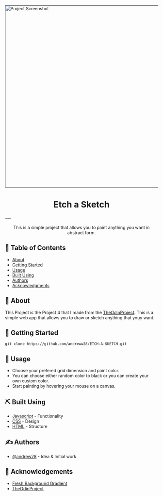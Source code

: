 <p align="left">
  <a href="" rel="noopener">
 <img width=1020 height=600px src="https://i.postimg.cc/L8fssnRJ/Screenshot-23.png" alt="Project Screenshot"></a>
</p>

<h1 align="center">Etch a Sketch</h1>
---

<p align="center">This is a simple project that allows you to paint anything you want in abstract form.
    <br> 
</p>

## 📝 Table of Contents
- [About](#about)
- [Getting Started](#getting_started)
- [Usage](#usage)
- [Built Using](#built_using)
- [Authors](#authors)
- [Acknowledgments](#acknowledgement)

## 🧐 About <a name = "about"></a>
This Project is the Project 4 that I made from the [TheOdinProject](https://www.theodinproject.com/paths/). This is a simple web app that allows you to draw or sketch anything that youy want.

## 🏁 Getting Started <a name = "getting_started"></a>
```
git clone https://github.com/andreww28/ETCH-A-SKETCH.git
```

## 🎈 Usage <a name="usage"></a>
- Choose your prefered grid dimension and paint color.
- You can choose either random color to black or you can create your own custom color.
- Start painting by hovering your mouse on a canvas.

## ⛏️ Built Using <a name = "built_using"></a>
- [Javascript](https://www.javascript.com/) - Functionality
- [CSS](https://css.com/) - Design
- [HTML](https://html.org/) - Structure

## ✍️ Authors <a name = "authors"></a>
- [@andrew28](https://github.com/andreww28) - Idea & Initial work

## 🎉 Acknowledgements <a name = "acknowledgement"></a>
- [Fresh Background Gradient](https://webgradients.com/)
- [TheOdinProject](https://www.theodinproject.com/paths/)
